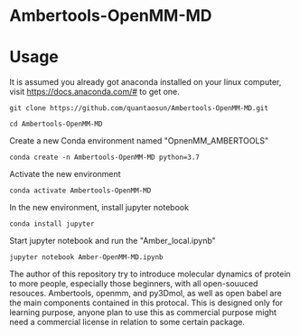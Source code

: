 # Ambertools-OpenMM-MD

# Usage
It is assumed you already got anaconda installed on your linux computer, visit https://docs.anaconda.com/# to get one.
```
git clone https://github.com/quantaosun/Ambertools-OpenMM-MD.git
```
```
cd Ambertools-OpenMM-MD
```
Create a new Conda environment named "OpnenMM_AMBERTOOLS"
```
conda create -n Ambertools-OpenMM-MD python=3.7
```
Activate the new environment 
```
conda activate Ambertools-OpenMM-MD
```
In the new environment, install jupyter notebook
```
conda install jupyter
```
Start jupyter notebook and run the "Amber_local.ipynb"
```
jupyter notebook Amber-OpenMM-MD.ipynb
```
The author of this repository try to introduce molecular dynamics of protein to more people, especially those beginners, with all open-souuced resouces.
Ambertools, openmm, and py3Dmol, as well as open babel are the main components contained in this protocal. This is designed only for learning purpose, anyone plan to use this as commercial purpose might need a commercial license in relation to some certain package.
